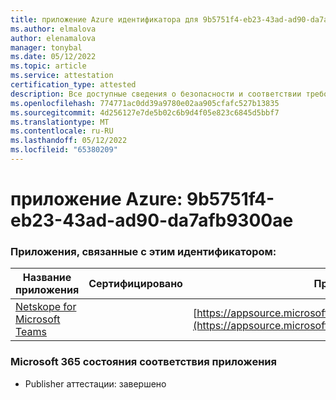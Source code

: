 ```yaml
---
title: приложение Azure идентификатора для 9b5751f4-eb23-43ad-ad90-da7afb9300ae
ms.author: elmalova
author: elenamalova
manager: tonybal
ms.date: 05/12/2022
ms.topic: article
ms.service: attestation
certification_type: attested
description: Все доступные сведения о безопасности и соответствии требованиям для 9b5751f4-eb23-43ad-ad90-da7afb9300ae.
ms.openlocfilehash: 774771ac0dd39a9780e02aa905cfafc527b13835
ms.sourcegitcommit: 4d256127e7de5b02c6b9d4f05e823c6845d5bbf7
ms.translationtype: MT
ms.contentlocale: ru-RU
ms.lasthandoff: 05/12/2022
ms.locfileid: "65380209"
---
```

# <a name="azure-app-id-9b5751f4-eb23-43ad-ad90-da7afb9300ae"></a>приложение Azure: 9b5751f4-eb23-43ad-ad90-da7afb9300ae


### <a name="apps-associated-with-this-id"></a>Приложения, связанные с этим идентификатором:
| **Название приложения** | **Сертифицировано** | **Просмотр в AppSource** |
|--------------|---------------|-----------------------|
| [Netskope for Microsoft Teams](../forward/netskope.netskope_teams.md) |  | [https://appsource.microsoft.com/product/office/netskope.netskope_teams](https://appsource.microsoft.com/product/office/netskope.netskope_teams) |

### <a name="microsoft-365-app-compliance-status"></a>Microsoft 365 состояния соответствия приложения
- Publisher аттестации: завершено
